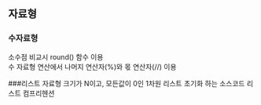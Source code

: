 ## 자료형
### 수자료형
소수점 비교시 round() 함수 이용  
수 자료형 연산에서 나머지 연산자(%)와 몫 연산자(//) 이용

###리스트 자료형
크기가 N이고, 모든값이 0인 1차원 리스트 초기화 하는 소스코드
리스트 컴프리헨션

